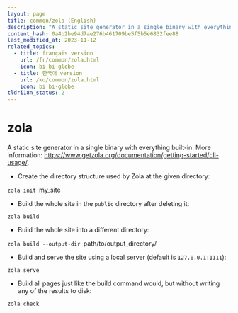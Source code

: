 ```yaml
---
layout: page
title: common/zola (English)
description: "A static site generator in a single binary with everything built-in."
content_hash: 0a4b2be94d7ae276b461709be5f5b5e6832fee88
last_modified_at: 2023-11-12
related_topics:
  - title: français version
    url: /fr/common/zola.html
    icon: bi bi-globe
  - title: 한국어 version
    url: /ko/common/zola.html
    icon: bi bi-globe
tldri18n_status: 2
---
```

# zola

A static site generator in a single binary with everything built-in.
More information: <https://www.getzola.org/documentation/getting-started/cli-usage/>.

- Create the directory structure used by Zola at the given directory:

`zola init `<span class="tldr-var badge badge-pill bg-dark-lm bg-white-dm text-white-lm text-dark-dm font-weight-bold">my_site</span>

- Build the whole site in the `public` directory after deleting it:

`zola build`

- Build the whole site into a different directory:

`zola build --output-dir `<span class="tldr-var badge badge-pill bg-dark-lm bg-white-dm text-white-lm text-dark-dm font-weight-bold">path/to/output_directory/</span>

- Build and serve the site using a local server (default is `127.0.0.1:1111`):

`zola serve`

- Build all pages just like the build command would, but without writing any of the results to disk:

`zola check`
